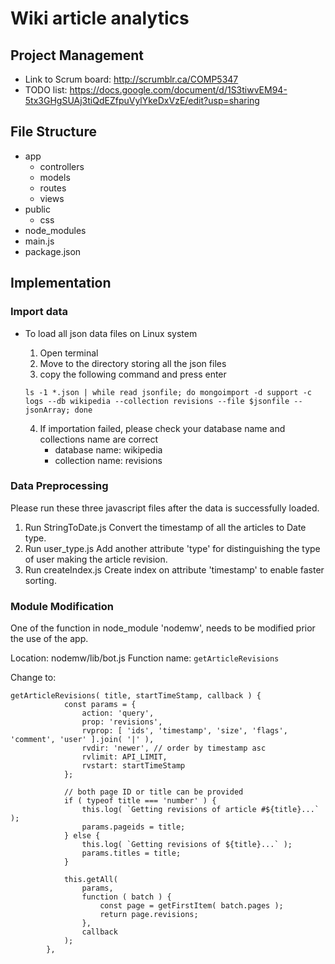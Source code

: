 # Wiki article analytics 

## Project Management 

 - Link to Scrum board: http://scrumblr.ca/COMP5347
 - TODO list: https://docs.google.com/document/d/1S3tiwvEM94-5tx3GHgSUAj3tiQdEZfpuVylYkeDxVzE/edit?usp=sharing

## File Structure 

 - app
     + controllers
     + models
     + routes
     + views
 - public
     + css
 - node_modules
 - main.js
 - package.json

## Implementation 

### Import data

 - To load all json data files on Linux system
     1. Open terminal
     2. Move to the directory storing all the json files 
     3. copy the following command and press enter 

     `ls -1 *.json | while read jsonfile; do mongoimport -d support -c logs --db wikipedia --collection revisions --file $jsonfile --jsonArray; done`

     4. If importation failed, please check your database name and collections name are correct
         - database name: wikipedia
         - collection name: revisions 

### Data Preprocessing 
Please run these three javascript files after the data is successfully loaded.
 1. Run StringToDate.js 
    Convert the timestamp of all the articles to Date type.
 2. Run user_type.js
    Add another attribute 'type' for distinguishing the type of user making the article revision.
 3. Run createIndex.js
    Create index on attribute 'timestamp' to enable faster sorting. 

### Module Modification 
One of the function in node_module 'nodemw', needs to be modified prior the use of the app. 

Location: nodemw/lib/bot.js
Function name: `getArticleRevisions`

Change to: 

    getArticleRevisions( title, startTimeStamp, callback ) {
                const params = {
                    action: 'query',
                    prop: 'revisions',
                    rvprop: [ 'ids', 'timestamp', 'size', 'flags', 'comment', 'user' ].join( '|' ),
                    rvdir: 'newer', // order by timestamp asc
                    rvlimit: API_LIMIT,
                    rvstart: startTimeStamp
                };

                // both page ID or title can be provided
                if ( typeof title === 'number' ) {
                    this.log( `Getting revisions of article #${title}...` );
                    params.pageids = title;
                } else {
                    this.log( `Getting revisions of ${title}...` );
                    params.titles = title;
                }

                this.getAll(
                    params,
                    function ( batch ) {
                        const page = getFirstItem( batch.pages );
                        return page.revisions;
                    },
                    callback
                );
            },
